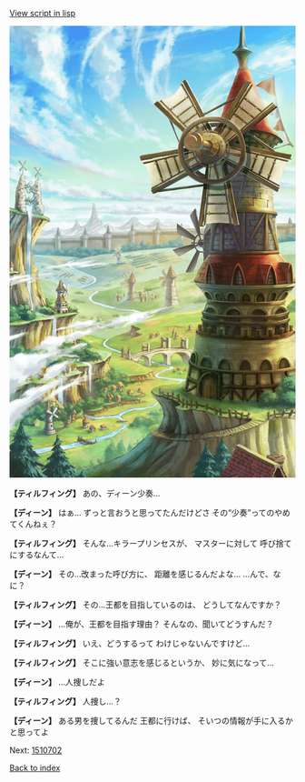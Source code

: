 [View script in lisp](../scripts/1510502.txt)

![005_Windmill.png](../images/backgrounds/005_Windmill.png)

**【ティルフィング】**
あの、ディーン少奏…

**【ディーン】**
はぁ…
ずっと言おうと思ってたんだけどさ
その“少奏”ってのやめてくんねぇ？

**【ティルフィング】**
そんな…キラープリンセスが、
マスターに対して
呼び捨てにするなんて…

**【ディーン】**
その…改まった呼び方に、
距離を感じるんだよな…
…んで、なに？

**【ティルフィング】**
その…王都を目指しているのは、
どうしてなんですか？

**【ディーン】**
…俺が、王都を目指す理由？
そんなの、聞いてどうすんだ？

**【ティルフィング】**
いえ、どうするって
わけじゃないんですけど…

**【ティルフィング】**
そこに強い意志を感じるというか、
妙に気になって…

**【ディーン】**
…人捜しだよ

**【ティルフィング】**
人捜し…？

**【ディーン】**
ある男を捜してるんだ
王都に行けば、
そいつの情報が手に入るかと思ってよ

Next: [1510702](1510702.md)

[Back to index](index.md)
